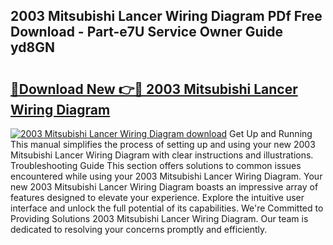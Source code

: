 ## 2003 Mitsubishi Lancer Wiring Diagram PDf Free Download - Part-e7U Service Owner Guide yd8GN

# <h2><a href="http://dfspt1d.blite.top/?on=2003+Mitsubishi+Lancer+Wiring+Diagram">🔗Download New 👉🔴 2003 Mitsubishi Lancer Wiring Diagram</a></h2>

[![2003 Mitsubishi Lancer Wiring Diagram download](https://i.imgur.com/lujVjoI.png)](http://dfspt1d.blite.top/?on=2003+Mitsubishi+Lancer+Wiring+Diagram)
Get Up and Running This manual simplifies the process of setting up and using your new 2003 Mitsubishi Lancer Wiring Diagram with clear instructions and illustrations. Troubleshooting Guide This section offers solutions to common issues encountered while using your 2003 Mitsubishi Lancer Wiring Diagram. Your new 2003 Mitsubishi Lancer Wiring Diagram boasts an impressive array of features designed to elevate your experience. Explore the intuitive user interface and unlock the full potential of its capabilities. We're Committed to Providing Solutions 2003 Mitsubishi Lancer Wiring Diagram. Our team is dedicated to resolving your concerns promptly and efficiently.
